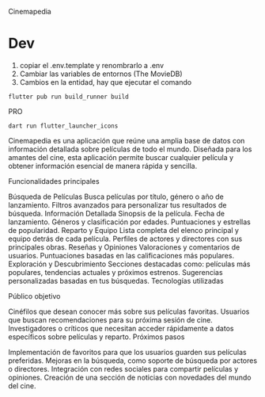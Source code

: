 Cinemapedia

# Dev
1. copiar el .env.template y renombrarlo a .env
2. Cambiar las variables de entornos (The MovieDB)
3. Cambios en la entidad, hay que ejecutar el comando
```
flutter pub run build_runner build
```

PRO

```
dart run flutter_launcher_icons
```

Cinemapedia es una aplicación que reúne una amplia base de datos con información detallada sobre películas de todo el mundo. Diseñada para los amantes del cine, esta aplicación permite buscar cualquier película y obtener información esencial de manera rápida y sencilla.

Funcionalidades principales

Búsqueda de Películas
Busca películas por título, género o año de lanzamiento.
Filtros avanzados para personalizar tus resultados de búsqueda.
Información Detallada
Sinopsis de la película.
Fecha de lanzamiento.
Géneros y clasificación por edades.
Puntuaciones y estrellas de popularidad.
Reparto y Equipo
Lista completa del elenco principal y equipo detrás de cada película.
Perfiles de actores y directores con sus principales obras.
Reseñas y Opiniones
Valoraciones y comentarios de usuarios.
Puntuaciones basadas en las calificaciones más populares.
Exploración y Descubrimiento
Secciones destacadas como: películas más populares, tendencias actuales y próximos estrenos.
Sugerencias personalizadas basadas en tus búsquedas.
Tecnologías utilizadas

Público objetivo

Cinéfilos que desean conocer más sobre sus películas favoritas.
Usuarios que buscan recomendaciones para su próxima sesión de cine.
Investigadores o críticos que necesitan acceder rápidamente a datos específicos sobre películas y reparto.
Próximos pasos

Implementación de favoritos para que los usuarios guarden sus películas preferidas.
Mejoras en la búsqueda, como soporte de búsqueda por actores o directores.
Integración con redes sociales para compartir películas y opiniones.
Creación de una sección de noticias con novedades del mundo del cine.
